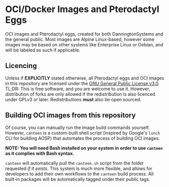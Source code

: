 # OCI/Docker Images and Pterodactyl Eggs

OCI images and Pterodactyl eggs, created for both DanningtonSystems and the general public. Most images are Alpine Linux-based, however some images may be based on other systems like Enterprise Linux or Debian, and will be labeled as such if applicable.

## Licencing
Unless if **EXPLICITLY** stated otherwise, all Pterodactyl eggs and OCI images in this repository are licensed under the [GNU General Public License v3.0](LICENSE.md). TL;DR: This is free software, and you are welcome to use it. However, distribution of forks are only allowed if the redistribution is also licenced under GPLv3 or later. Redistributions **must** also be open sourced.

## Building OCI images from this repository

Of course, you can manually run the image build commands yourself. However, `canteen` is a custom-built shell script (inspired by Google's `lunch` CLI for building AOSP) that automates the process of building OCI images. 

**NOTE: You will need Bash installed on your system in order to use `canteen` as it complies with Bash syntax.**

`canteen` will automatically pull the `canteen.sh` script from the folder requested *if it exists*. This system is much more flexible, and allows for developers to add their own workflows to the `canteen` build process. All built-in packages will be automatically tagged under their public tags.